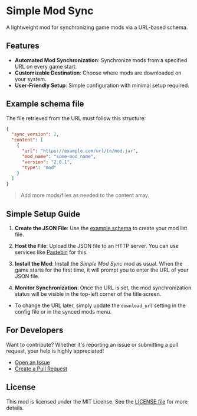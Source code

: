 # Simple Mod Sync

A lightweight mod for synchronizing game mods via a URL-based schema.

## Features

- **Automated Mod Synchronization**: Synchronize mods from a specified URL on every game start.
- **Customizable Destination**: Choose where mods are downloaded on your system.
- **User-Friendly Setup**: Simple configuration with minimal setup required.

## Example schema file

The file retrieved from the URL must follow this structure:

```json
{
  "sync_version": 2,
  "content": [
    {
      "url": "https://example.com/url/to/mod.jar",
      "mod_name": "some-mod_name",
      "version": "2.8.1",
      "type": "mod"
    }
  ]
}
```
> Add more mods/files as needed to the content array.

## Simple Setup Guide

1. **Create the JSON File**: Use the [example schema](#example-schema-file) to create your mod list file.

2. **Host the File**: Upload the JSON file to an HTTP server. You can use services like [Pastebin](https://pastebin.com) for this.

3. **Install the Mod**: Install the _Simple Mod Sync_ mod as usual. When the game starts for the first time, it will prompt you to enter the URL of your JSON file.

4. **Monitor Synchronization**: Once the URL is set, the mod synchronization status will be visible in the top-left corner of the title screen.

- To change the URL later, simply update the `download_url` setting in the config file or in the synced mods menu.

## For Developers

Want to contribute? Whether it's reporting an issue or submitting a pull request, your help is highly appreciated!

- [Open an Issue](https://github.com/oxydien/simple-mod-sync/issues/new)
- [Create a Pull Request](https://github.com/oxydien/simple-mod-sync/pulls)

## License

This mod is licensed under the MIT License. See the [LICENSE file](./LICENSE) for more details.
